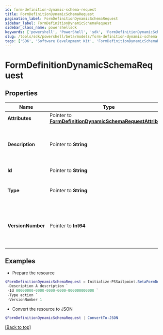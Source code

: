 ```yaml
---
id: form-definition-dynamic-schema-request
title: FormDefinitionDynamicSchemaRequest
pagination_label: FormDefinitionDynamicSchemaRequest
sidebar_label: FormDefinitionDynamicSchemaRequest
sidebar_class_name: powershellsdk
keywords: ['powershell', 'PowerShell', 'sdk', 'FormDefinitionDynamicSchemaRequest'] 
slug: /tools/sdk/powershell/beta/models/form-definition-dynamic-schema-request
tags: ['SDK', 'Software Development Kit', 'FormDefinitionDynamicSchemaRequest']
---
```



# FormDefinitionDynamicSchemaRequest

## Properties

Name | Type | Description | Notes
------------ | ------------- | ------------- | -------------
**Attributes** |  Pointer to [**FormDefinitionDynamicSchemaRequestAttributes**](form-definition-dynamic-schema-request-attributes) |  | [optional] 
**Description** |  Pointer to **String** | Description is the form definition dynamic schema description text | [optional] 
**Id** |  Pointer to **String** | ID is a unique identifier | [optional] 
**Type** |  Pointer to **String** | Type is the form definition dynamic schema type | [optional] 
**VersionNumber** |  Pointer to **Int64** | VersionNumber is the form definition dynamic schema version number | [optional] 

## Examples

- Prepare the resource
```powershell
$FormDefinitionDynamicSchemaRequest = Initialize-PSSailpoint.BetaFormDefinitionDynamicSchemaRequest  -Attributes null `
 -Description A description `
 -Id 00000000-0000-0000-0000-000000000000 `
 -Type action `
 -VersionNumber 1
```

- Convert the resource to JSON
```powershell
$FormDefinitionDynamicSchemaRequest | ConvertTo-JSON
```


[[Back to top]](#) 

